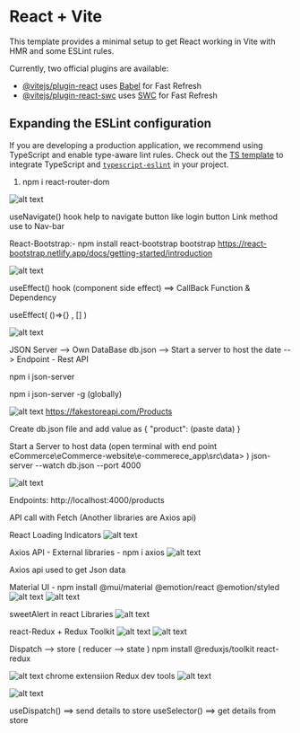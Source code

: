 # React + Vite

This template provides a minimal setup to get React working in Vite with HMR and some ESLint rules.

Currently, two official plugins are available:

- [@vitejs/plugin-react](https://github.com/vitejs/vite-plugin-react/blob/main/packages/plugin-react/README.md) uses [Babel](https://babeljs.io/) for Fast Refresh
- [@vitejs/plugin-react-swc](https://github.com/vitejs/vite-plugin-react-swc) uses [SWC](https://swc.rs/) for Fast Refresh

## Expanding the ESLint configuration

If you are developing a production application, we recommend using TypeScript and enable type-aware lint rules. Check out the [TS template](https://github.com/vitejs/vite/tree/main/packages/create-vite/template-react-ts) to integrate TypeScript and [`typescript-eslint`](https://typescript-eslint.io) in your project.

1.  npm i react-router-dom

![alt text](image.png)

useNavigate() hook help to navigate button like login button
Link method use to Nav-bar

React-Bootstrap:- npm install react-bootstrap bootstrap
https://react-bootstrap.netlify.app/docs/getting-started/introduction

![alt text](image-1.png)

useEffect() hook (component side effect) ==> CallBack Function & Dependency

useEffect( ()=>{} , [] )

![alt text](image-2.png)

JSON Server --> Own DataBase db.json --> Start a server to host the date --> Endpoint - Rest API

npm i json-server

npm i json-server -g (globally)

![alt text](image-3.png)
https://fakestoreapi.com/Products

Create db.json file and add value as { "product": (paste data) }

Start a Server to host data (open terminal with end point eCommerce\eCommerce-website\e-commerece_app\src\data> )
json-server --watch db.json --port 4000

![alt text](image-4.png)

Endpoints:
http://localhost:4000/products

API call with Fetch (Another libraries are Axios api)

React Loading Indicators
![alt text](image-5.png)

Axios API - External libraries - npm i axios
![alt text](image-6.png)

Axios api used to get Json data

Material UI - npm install @mui/material @emotion/react @emotion/styled
![alt text](image-7.png)
![alt text](image-8.png)

sweetAlert in react Libraries
![alt text](image-9.png)

react-Redux + Redux Toolkit
![alt text](image-10.png)
![alt text](image-11.png)

Dispatch --> store ( reducer --> state )
npm install @reduxjs/toolkit react-redux

![alt text](image-12.png)
chrome extensiion Redux dev tools
![alt text](image-13.png)

![alt text](image-14.png)

useDispatch() ==> send details to store
useSelector() ==> get details from store

